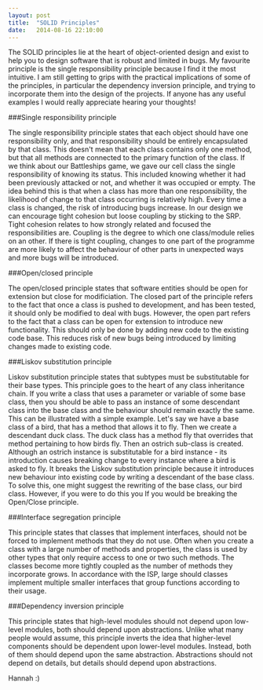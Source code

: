 ```yaml
---
layout: post
title:  "SOLID Principles"
date:   2014-08-16 22:10:00
---
```


The SOLID principles lie at the heart of object-oriented design and exist to help you to design software that is robust and limited in bugs. My favourite principle is the single responsibility principle because I find it the most intuitive. I am still getting to grips with the practical implications of some of the principles, in particular the dependency inversion principle, and trying to incorporate them into the design of the projects. If anyone has any useful examples I would really appreciate hearing your thoughts!

###Single responsibility principle

The single responsibility principle states that each object should have one responsibility only, and that responsibility should be entirely encapsulated by that class. This doesn't mean that each class contains only one method, but that all methods are connected to the primary function of the class. If we think about our Battleships game, we gave our cell class the single responsibility of knowing its status. This included knowing whether it had been previously attacked or not, and whether it was occupied or empty. The idea behind this is that when a class has more than one responsibility, the likelihood of change to that class occurring is relatively high. Every time a class is changed, the risk of introducing bugs increase. In our design we can encourage tight cohesion but loose coupling by sticking to the SRP. Tight cohesion relates to how strongly related and focused the responsibilities are. Coupling is the degree to which one class/module relies on an other. If there is tight coupling, changes to one part of the programme are more likely to affect the behaviour of other parts in unexpected ways and more bugs will be introduced. 

###Open/closed principle

The open/closed principle states that software entities should be open for extension but close for modificiation. The closed part of the principle refers to the fact that once a class is pushed to development, and has been tested, it should only be modified to deal with bugs. However, the open part refers to the fact that a class can be open for extension to introduce new functionality. This should only be done by adding new code to the existing code base. This reduces risk of new bugs being introduced by limiting changes made to existing code. 

###Liskov substitution principle

Liskov substitution principle states that subtypes must be substitutable for their base types. This principle goes to the heart of any class inheritance chain. If you write a class that uses a parameter or variable of some base class, then you should be able to pass an instance of some descendant class into the base class and the behaviour should remain exactly the same. This can be illustrated with a simple example. Let's say we have a base class of a bird, that has a method that allows it to fly. Then we create a descendant duck class. The duck class has a method fly that overrides that method pertaining to how birds fly. Then an ostrich sub-class is created. Although an ostrich instance is substitutable for a bird instance - its introduction causes breaking change to every instance where a bird is asked to fly. It breaks the Liskov substitution principle because it introduces new behaviour into existing code by writing a descendant of the base class. To solve this, one might suggest the rewriting of the base class, our bird class. However, if you were to do this you If you would be breaking the Open/Close principle.

###Interface segregation principle

This principle states that classes that implement interfaces, should not be forced to implement methods that they do not use. Often when you create a class with a large number of methods and properties, the class is used by other types that only require access to one or two such methods. The classes become more tightly coupled as the number of methods they incorporate grows. In accordance with the ISP, large should classes implement multiple smaller interfaces that group functions according to their usage. 

###Dependency inversion principle

This principle states that high-level modules should not depend upon low-level modules, both should depend upon abstractions. Unlike what many people would assume, this principle inverts the idea that higher-level components should be dependent upon lower-level modules. Instead, both of them should depend upon the same abstraction.  Abstractions should not depend on details, but details should depend upon abstractions. 

Hannah :)
